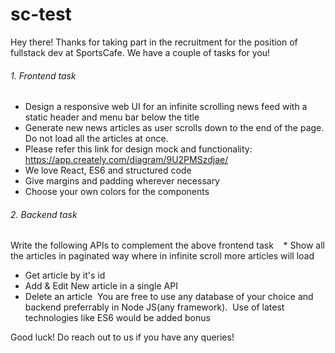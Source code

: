 # sc-test

Hey there!
Thanks for taking part in the recruitment for the position of fullstack dev at SportsCafe.
We have a couple of tasks for you!

###### 1. Frontend task

* Design a responsive web UI for an infinite scrolling news feed with a static header and menu bar below the title
* Generate new news articles as user scrolls down to the end of the page. Do not load all the articles at once.
* Please refer this link for design mock and functionality: https://app.creately.com/diagram/9U2PMSzdjae/
* We love React, ES6 and structured code
* Give margins and padding wherever necessary
* Choose your own colors for the components


###### 2. Backend task

 Write the following APIs to complement the above frontend task
   * Show all the articles in paginated way where in infinite scroll more articles will load
   * Get article by it's id
   * Add & Edit New article in a single API
   * Delete an article
 You are free to use any database of your choice and backend preferrably in Node JS(any framework).
 Use of latest technologies like ES6 would be added bonus  

Good luck! Do reach out to us if you have any queries!
